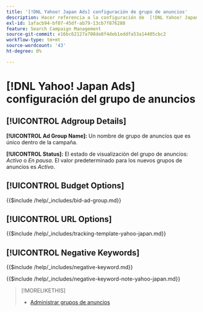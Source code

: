 ```yaml
---
title: '[!DNL Yahoo! Japan Ads] configuración de grupo de anuncios'
description: Hacer referencia a la configuración de  [!DNL Yahoo! Japan Ads] grupos de anuncios.
exl-id: 1afacb94-bf07-45df-ab79-13cb7f876288
feature: Search Campaign Management
source-git-commit: e16bc62127a708de8f4deb1eddfa53a14405cbc2
workflow-type: tm+mt
source-wordcount: '43'
ht-degree: 0%

---
```


# [!DNL Yahoo! Japan Ads] configuración del grupo de anuncios

## [!UICONTROL Adgroup Details]

**[!UICONTROL Ad Group Name]:** Un nombre de grupo de anuncios que es único dentro de la campaña.

**[!UICONTROL Status]:** El estado de visualización del grupo de anuncios: *Activo* o *En pausa*. El valor predeterminado para los nuevos grupos de anuncios es *Activo*.

## [!UICONTROL Budget Options]

<!-- **[!UICONTROL Bid]:** -->

{{$include /help/_includes/bid-ad-group.md}}

## [!UICONTROL URL Options]

<!-- **[!UICONTROL Tracking Template]:** -->

{{$include /help/_includes/tracking-template-yahoo-japan.md}}

## [!UICONTROL Negative Keywords]

<!-- **[!UICONTROL Negative Keywords]:** -->

{{$include /help/_includes/negative-keyword.md}}

<!-- Note for **[!UICONTROL Negative Keywords]:** -->

{{$include /help/_includes/negative-keyword-note-yahoo-japan.md}}

>[!MORELIKETHIS]
>
>* [Administrar grupos de anuncios](/help/search-social-commerce/campaign-management/campaigns/ad-group-manage.md)
